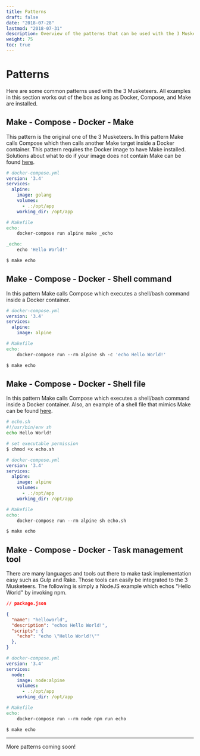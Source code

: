 ```yaml
---
title: Patterns
draft: false
date: "2018-07-28"
lastmod: "2018-07-31"
description: Overview of the patterns that can be used with the 3 Musketeers.
weight: 75
toc: true
---
```


# Patterns

Here are some common patterns used with the 3 Musketeers. All examples in this section works out of the box as long as Docker, Compose, and Make are installed.

## Make - Compose - Docker - Make

This pattern is the original one of the 3 Musketeers. In this pattern Make calls Compose which then calls another Make target inside a Docker container. This pattern requires the Docker image to have Make installed. Solutions about what to do if your image does not contain Make can be found [here][docker].

```yml
# docker-compose.yml
version: '3.4'
services:
  alpine:
    image: golang
    volumes:
      - .:/opt/app
    working_dir: /opt/app
```

```Makefile
# Makefile
echo:
	docker-compose run alpine make _echo

_echo:
	echo 'Hello World!'
```

```bash
$ make echo
```

## Make - Compose - Docker - Shell command

In this pattern Make calls Compose which executes a shell/bash command inside a Docker container.

```yml
# docker-compose.yml
version: '3.4'
services:
  alpine:
    image: alpine
```

```Makefile
# Makefile
echo:
	docker-compose run --rm alpine sh -c 'echo Hello World!'
```

```bash
$ make echo
```

## Make - Compose - Docker - Shell file

In this pattern Make calls Compose which executes a shell/bash command inside a Docker container. Also, an example of a shell file that mimics Make can be found [here][other-tips].

```bash
# echo.sh
#!/usr/bin/env sh
echo Hello World!
```

```bash
# set executable permission
$ chmod +x echo.sh
```

```yml
# docker-compose.yml
version: '3.4'
services:
  alpine:
    image: alpine
    volumes:
      - .:/opt/app
    working_dir: /opt/app
```

```Makefile
# Makefile
echo:
	docker-compose run --rm alpine sh echo.sh
```

```bash
$ make echo
```

## Make - Compose - Docker - Task management tool

There are many languages and tools out there to make task implementation easy such as Gulp and Rake. Those tools can easily be integrated to the 3 Musketeers. The following is simply a NodeJS example which echos "Hello World" by invoking npm.

```json
// package.json

{
  "name": "helloworld",
  "description": "echos Hello World!",
  "scripts": {
    "echo": "echo \"Hello World!\""
  },
}
```

```yml
# docker-compose.yml
version: '3.4'
services:
  node:
    image: node:alpine
    volumes:
      - .:/opt/app
    working_dir: /opt/app
```

```Makefile
# Makefile
echo:
	docker-compose run --rm node npm run echo
```

```bash
$ make echo
```

---

More patterns coming soon!

[docker]: ../docker
[other-tips]: ../other-tips
